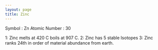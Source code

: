 ```yaml
---
layout: page
title: Zinc
---
```


Symbol : Zn
Atomic Number : 30

 1: Zinc melts at 420 C boils at 907 C.
 2: Zinc has 5 stable Isotopes
 3: Zinc ranks 24th in order of material abundance from earth.
